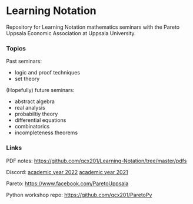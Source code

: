 # Learning Notation
Repository for Learning Notation mathematics seminars with the Pareto Uppsala Economic Association at Uppsala University.

### Topics
Past seminars:
* logic and proof techniques
* set theory

(Hopefully) future seminars:
* abstract algebra
* real analysis
* probabiltiy theory
* differential equations
* combinatorics
* incompleteness theorems

### Links
PDF notes: https://github.com/qcx201/Learning-Notation/tree/master/pdfs

Discord: [academic year 2022](https://discord.gg/GN32mnXfYK) [academic year 2021](https://discord.gg/kzAKtGvxyQ)

Pareto: https://www.facebook.com/ParetoUppsala

Python workshop repo: https://github.com/qcx201/ParetoPy
